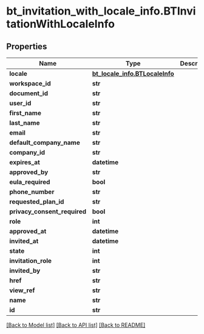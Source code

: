 # bt_invitation_with_locale_info.BTInvitationWithLocaleInfo

## Properties
Name | Type | Description | Notes
------------ | ------------- | ------------- | -------------
**locale** | [**bt_locale_info.BTLocaleInfo**](BTLocaleInfo.md) |  | [optional] 
**workspace_id** | **str** |  | [optional] 
**document_id** | **str** |  | [optional] 
**user_id** | **str** |  | [optional] 
**first_name** | **str** |  | [optional] 
**last_name** | **str** |  | [optional] 
**email** | **str** |  | [optional] 
**default_company_name** | **str** |  | [optional] 
**company_id** | **str** |  | [optional] 
**expires_at** | **datetime** |  | [optional] 
**approved_by** | **str** |  | [optional] 
**eula_required** | **bool** |  | [optional] 
**phone_number** | **str** |  | [optional] 
**requested_plan_id** | **str** |  | [optional] 
**privacy_consent_required** | **bool** |  | [optional] 
**role** | **int** |  | [optional] 
**approved_at** | **datetime** |  | [optional] 
**invited_at** | **datetime** |  | [optional] 
**state** | **int** |  | [optional] 
**invitation_role** | **int** |  | [optional] 
**invited_by** | **str** |  | [optional] 
**href** | **str** |  | [optional] 
**view_ref** | **str** |  | [optional] 
**name** | **str** |  | [optional] 
**id** | **str** |  | [optional] 

[[Back to Model list]](../README.md#documentation-for-models) [[Back to API list]](../README.md#documentation-for-api-endpoints) [[Back to README]](../README.md)


